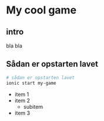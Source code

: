 # My cool game
## intro
bla bla
## Sådan er opstarten lavet
```bash
# sådan er opstarten lavet
ionic start my-game
```

* item 1
* item 2
    * subitem
* item 3
